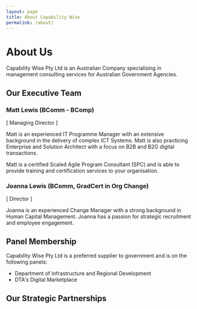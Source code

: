 ```yaml
---
layout: page
title: About Capability Wise
permalink: /about/
---
```


# About Us
Capability Wise Pty Ltd is an Australian Company specialising in management consulting services for Australian Government Agencies.

## Our Executive Team

### Matt Lewis (BComm - BComp)
[ Managing Director ]
 
Matt is an experienced IT Programme Manager with an extensive background in the delivery of complex ICT Systems.  Matt is also practicing Enterprise and Solution Architect with a focus on B2B and B2G digital transactions.

Matt is a certified Scaled Agile Program Consultant (SPC) and is able to provide training and certification services to your organisation.

### Joanna Lewis (BComm, GradCert in Org Change)
[ Director ]
 
Joanna is an experienced Change Manager with a strong background in Human Capital Management.  Joanna has a passion for strategic recruitment and employee engagement.

## Panel Membership
Capability Wise Pty Ltd is a preferred supplier to government and is on the following panels:

+ Department of Infrastructure and Regional Development
+ DTA's Digital Marketplace

## Our Strategic Partnerships
